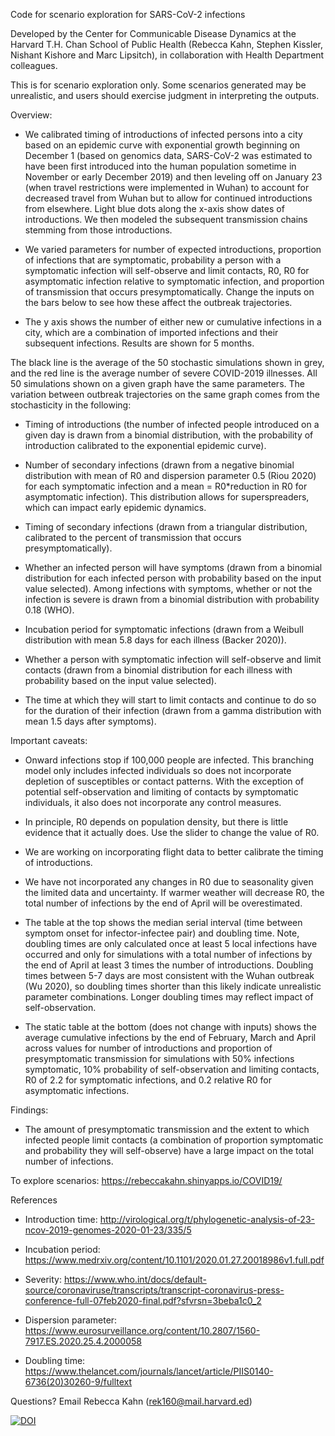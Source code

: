 Code for scenario exploration for SARS-CoV-2 infections

Developed by the Center for Communicable Disease Dynamics at the Harvard T.H. Chan School of Public Health (Rebecca Kahn, Stephen Kissler, Nishant Kishore and Marc Lipsitch), in collaboration with Health Department colleagues. 

This is for scenario exploration only. Some scenarios generated may be unrealistic, and users should exercise judgment in interpreting the outputs.

Overview:

- We calibrated timing of introductions of infected persons into a city based on an epidemic curve with exponential growth beginning on December 1 (based on genomics data, SARS-CoV-2 was estimated to have been first introduced into the human population sometime in November or early December 2019) and then leveling off on January 23 (when travel restrictions were implemented in Wuhan) to account for decreased travel from Wuhan but to allow for continued introductions from elsewhere. Light blue dots along the x-axis show dates of introductions. We then modeled the subsequent transmission chains stemming from those introductions.

- We varied parameters for number of expected introductions, proportion of infections that are symptomatic, probability a person with a symptomatic infection will self-observe and limit contacts, R0, R0 for asymptomatic infection relative to symptomatic infection, and proportion of transmission that occurs presymptomatically. Change the inputs on the bars below to see how these affect the outbreak trajectories.

- The y axis shows the number of either new or cumulative infections in a city, which are a combination of imported infections and their subsequent infections. Results are shown for 5 months.

The black line is the average of the 50 stochastic simulations shown in grey, and the red line is the average number of severe COVID-2019 illnesses. All 50 simulations shown on a given graph have the same parameters. The variation between outbreak trajectories on the same graph comes from the stochasticity in the following:

- Timing of introductions (the number of infected people introduced on a given day is drawn from a binomial distribution, with the probability of introduction calibrated to the exponential epidemic curve).

- Number of secondary infections (drawn from a negative binomial distribution with mean of R0 and dispersion parameter 0.5 (Riou 2020) for each symptomatic infection and a mean = R0*reduction in R0 for asymptomatic infection). This distribution allows for superspreaders, which can impact early epidemic dynamics.

- Timing of secondary infections (drawn from a triangular distribution, calibrated to the percent of transmission that occurs presymptomatically).

- Whether an infected person will have symptoms (drawn from a binomial distribution for each infected person with probability based on the input value selected). Among infections with symptoms, whether or not the infection is severe is drawn from a binomial distribution with probability 0.18 (WHO).

- Incubation period for symptomatic infections (drawn from a Weibull distribution with mean 5.8 days for each illness (Backer 2020)).

- Whether a person with symptomatic infection will self-observe and limit contacts (drawn from a binomial distribution for each illness with probability based on the input value selected).

- The time at which they will start to limit contacts and continue to do so for the duration of their infection (drawn from a gamma distribution with mean 1.5 days after symptoms).

Important caveats:

- Onward infections stop if 100,000 people are infected. This branching model only includes infected individuals so does not incorporate depletion of susceptibles or contact patterns. With the exception of potential self-observation and limiting of contacts by symptomatic individuals, it also does not incorporate any control measures.

- In principle, R0 depends on population density, but there is little evidence that it actually does. Use the slider to change the value of R0.

- We are working on incorporating flight data to better calibrate the timing of introductions.

- We have not incorporated any changes in R0 due to seasonality given the limited data and uncertainty. If warmer weather will decrease R0, the total number of infections by the end of April will be overestimated.

- The table at the top shows the median serial interval (time between symptom onset for infector-infectee pair) and doubling time. Note, doubling times are only calculated once at least 5 local infections have occurred and only for simulations with a total number of infections by the end of April at least 3 times the number of introductions. Doubling times between 5-7 days are most consistent with the Wuhan outbreak (Wu 2020), so doubling times shorter than this likely indicate unrealistic parameter combinations. Longer doubling times may reflect impact of self-observation.

- The static table at the bottom (does not change with inputs) shows the average cumulative infections by the end of February, March and April across values for number of introductions and proportion of presymptomatic transmission for simulations with 50% infections symptomatic, 10% probability of self-observation and limiting contacts, R0 of 2.2 for symptomatic infections, and 0.2 relative R0 for asymptomatic infections.

Findings:

- The amount of presymptomatic transmission and the extent to which infected people limit contacts (a combination of proportion symptomatic and probability they will self-observe) have a large impact on the total number of infections.

To explore scenarios: https://rebeccakahn.shinyapps.io/COVID19/

References

- Introduction time: http://virological.org/t/phylogenetic-analysis-of-23-ncov-2019-genomes-2020-01-23/335/5
  
- Incubation period: https://www.medrxiv.org/content/10.1101/2020.01.27.20018986v1.full.pdf

- Severity: https://www.who.int/docs/default-source/coronaviruse/transcripts/transcript-coronavirus-press-conference-full-07feb2020-final.pdf?sfvrsn=3beba1c0_2

- Dispersion parameter: https://www.eurosurveillance.org/content/10.2807/1560-7917.ES.2020.25.4.2000058

- Doubling time: https://www.thelancet.com/journals/lancet/article/PIIS0140-6736(20)30260-9/fulltext

Questions? Email Rebecca Kahn (rek160@mail.harvard.ed)

[![DOI](https://zenodo.org/badge/242795015.svg)](https://zenodo.org/badge/latestdoi/242795015)

